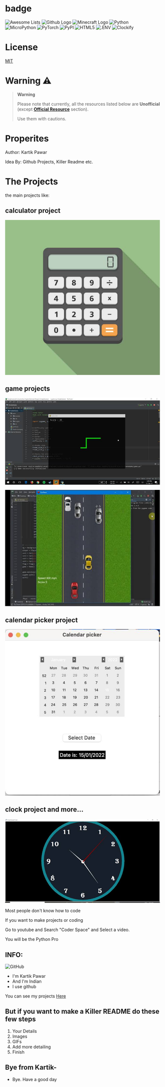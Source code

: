 # badge

![Awesome Lists](https://img.shields.io/badge/Awesome%20Lists-Awesome%20Badge-FC60A8?style=for-the-badge&logo=Awesome%20Lists) 
![Github Logo](https://img.shields.io/badge/GitHub-4.3-181717?style=for-the-badge&logo=GitHub)
![Minecraft Logo](https://img.shields.io/badge/Minecraft-1.20.1-62B47A?style=for-the-badge&logo=Minecraft)
![Python](https://img.shields.io/badge/Python-6.7-3776AB?style=for-the-badge&logo=Python)
![MicroPython](https://img.shields.io/badge/MicroPython-1.2.3-2B2728?style=for-the-badge&logo=MicroPython)
![PyTorch](https://img.shields.io/badge/PyTorch-2.0-EE4C2C?style=for-the-badge&logo=PyTorch)
![PyPI](https://img.shields.io/badge/PyPI-0.1.2-3775A9?style=for-the-badge&logo=PyPI)
![HTML5](https://img.shields.io/badge/HTML5-5.3-E34F26?style=for-the-badge&logo=HTML5)
![.ENV](https://img.shields.io/badge/.ENV-16.3.1-ECD53F?style=for-the-badge&logo=.ENV)
![Clockify](https://img.shields.io/badge/Clockify-2.7.3-03A9F4?style=for-the-badge&logo=Clockify)

# License
[MIT](LICENSE)

# Warning ⚠️
> **Warning**
> 
> Please note that currently, all the resources listed below are **Unofficial** (except **[Official Resource](#official-resource)** section).
>
> Use them with cautions.

# Properites
Author: Kartik Pawar

Idea By: Github Projects, Killer Readme etc.

# The Projects
the main projects like:
## calculator project
![ alt image ](calc.jpeg)
## game projects
![ snake image ](snake_game.jpeg)

![ car game ](car_game.jpeg)
## calendar picker project
![ calendar picker ](calendar.jpeg)
## clock project and more...
![clock](clock.jpeg)
<p>Most people don't know how to code</p>
<p>If you want to make projects or coding</p>
<p>Go to youtube and Search "Coder Space" and Select a video.</p>
<p>You will be the Python Pro</p>

## INFO:
![GitHub](https://img.shields.io/badge/GitHub-3.9.2-181717?style=for-the-badge&logo=GitHub)

- I'm Kartik Pawar
- And I'm Indian
- I use github

You can see my projects [Here](https://github.com/dashboard)

## But if you want to make a Killer README do these few steps
1. Your Details
2. Images
3. GIFs
4. Add more detailing
5. Finish

## Bye from Kartik-
- Bye. Have a good day
